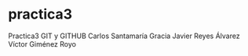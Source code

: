 # practica3
Practica3 GIT y GITHUB
Carlos Santamaría Gracia
Javier Reyes Álvarez
Víctor Giménez Royo
